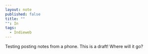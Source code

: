 ```yaml
---
layout: note
published: false
title: ""
"": In
tags: 
  - Indieweb
---
```


Testing posting notes from a phone.  This is a draft!  Where will it go?